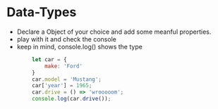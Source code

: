 # Data-Types

- Declare a Object of your choice and add some meanful properties.
- play with it and check the console
- keep in mind, console.log() shows the type

```Javascript
        let car = {
            make: 'Ford'
        }
        car.model = 'Mustang';
        car['year'] = 1965;
        car.drive = () => 'wrooooom';
        console.log(car.drive());

```
